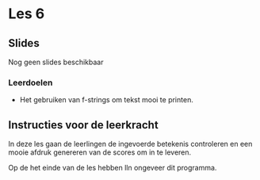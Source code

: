 # Les 6

## Slides

Nog geen slides beschikbaar

### Leerdoelen

* Het gebruiken van f-strings om tekst mooi te printen.

## Instructies voor de leerkracht <a href="#instructies-voor-de-leerkracht" id="instructies-voor-de-leerkracht"></a>

In deze les gaan de leerlingen de ingevoerde betekenis controleren en een mooie afdruk genereren van de scores om in te leveren.

Op de het einde van de les hebben lln ongeveer dit programma.
